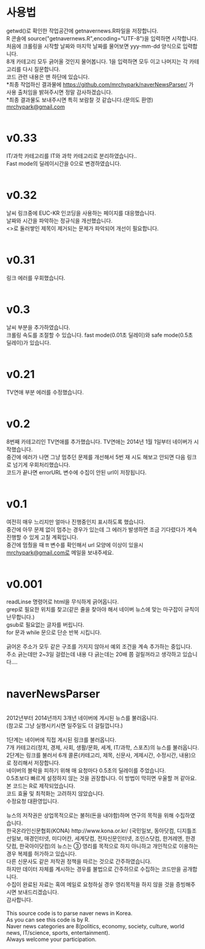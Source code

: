 # 사용법
getwd()로 확인한 작업공간에 getnavernews.R파일을 저장합니다.<br>
R 콘솔에 source("getnavernews.R",encoding="UTF-8")을 입력하면 시작합니다.<br>
처음에 크롤링을 시작할 날짜와 마지막 날짜를 물어보면 yyy-mm-dd 양식으로 입력합니다.<br>
8개 카테고리 모두 긁어올 것인지 물어봅니다. 1을 입력하면 모두 이고 나머지는 각 카테고리를 다시 질문합니다.<br>
코드 관련 내용은 맨 하단에 있습니다.<br>
*최종 작업하신 결과물에 https://github.com/mrchypark/naverNewsParser/ 가 사용 출처임을 밝혀주시면 정말 감사하겠습니다.<br>
*최종 결과물도 보내주시면 특히 보람찰 것 같습니다.(문의도 환영) mrchypark@gmail.com<br>
<br>
# v0.33<br>
IT/과학 카테고리를 IT와 과학 카테고리로 분리하였습니다..<br>
Fast mode의 딜레이시간을 0으로 변경하였습니다.<br>
<br>
# v0.32<br>
날씨 링크중에 EUC-KR 인코딩을 사용하는 페이지를 대응했습니다.<br>
날짜와 시간을 파악하는 정규식을 개선했습니다.<br>
<>로 둘러쌓인 제목이 제거되는 문제가 파악되어 개선이 필요합니다.<br>
<br>
# v0.31<br>
링크 에러를 우회했습니다.<br>
<br>
# v0.3<br>
날씨 부분을 추가하였습니다.<br>
크롤링 속도를 조절할 수 있습니다. fast mode(0.01초 딜레이)와 safe mode(0.5초 딜레이)가 있습니다. <br>
<br>
# v0.21<br>
TV연애 부분 에러를 수정했습니다.<br>
<br>
# v0.2<br>
8번째 카테고리인 TV연애를 추가했습니다. TV연애는 2014년 1월 1일부터 네이버가 시작했습니다.<br>
중간에 에러가 나면 그냥 멈추던 문제를 개선해서 5번 재 시도 해보고 안되면 다음 링크로 넘기게 우회처리했습니다.<br>
코드가 끝나면 errorURL 변수에 수집이 안된 url이 저장됩니다.<br>
<br>
# v0.1<br>
여전히 매우 느리지만 얼마나 진행중인지 표시하도록 했습니다.<br>
중간에 아무 문제 없이 멈추는 경우가 있는데 그 에러가 발생하면 조금 기다렸다가 계속 진행할 수 있게 고칠 계획입니다.<br>
중간에 멈췄을 때 tt 변수를 확인해서 url 모양에 이상이 있을시 mrchypark@gmail.com로 메일을 보내주세요.<br>
<br>
# v0.001<br>
readLinse 명령어로 html을 무식하게 긁어옵니다.<br>
grep로 필요한 위치를 찾고(같은 줄을 찾아야 해서 네이버 뉴스에 맞는 마구잡이 규칙이 난무합니다.)<br>
gsub로 필요없는 글자를 버립니다.<br>
for 문과 while 문으로 단순 반복 시킵니다.<br>
<br>
긁어온 주소가 모두 같은 구조를 가지지 않아서 예외 조건을 계속 추가하는 중입니다.<br>
주소 긁는데만 2~3일 걸렸는데 내용 다 긁는데는 20배 쯤 걸릴꺼라고 생각하고 있습니다....<br>
<br>
# naverNewsParser
<br>
2012년부터 2014년까지 3개년 네이버에 게시된 뉴스를 불러옵니다.<br>
(참고로 그냥 실행시키시면 일주일도 더 걸릴껍니다.)<br>
<br>
1단계는 네이버에 직접 게시된 링크를 불러옵니다.<br>
7개 카테고리(정치, 경제, 사회, 생활/문화, 세계, IT/과학, 스포츠)의 뉴스를 불러옵니다.<br>
2단계는 링크를 불러서 6개 콜론(카테고리, 제목, 신문사, 게제시간, 수정시간, 내용)으로 정리해서 저장합니다.<br>
네이버의 블락을 피하기 위해 매 요청마다 0.5초의 딜레이를 주었습니다.<br>
0.5초보다 빠르게 설정하지 않는 것을 권장합니다. 이 방법이 막히면 우울할 꺼 같아요.<br>
본 코드는 R로 제작되었습니다.<br>
코드 효율 및 최적화는 고려하지 않았습니다.<br>
수정요청 대환영입니다.<br>
<br>
뉴스의 저작권은 상업목적으로는 불허(돈을 내야함)하며 연구의 목적을 위해 수집하였습니다.<br>
한국온라인신문협회(KONA) http://www.kona.or.kr/ (국민일보, 동아닷컴, 디지틀조선일보, 매경인터넷, 미디어칸, 세계닷컴,
전자신문인터넷, 조인스닷컴, 한겨레엔, 한경닷컴, 한국아이닷컴)의 뉴스는 ③ 영리를 목적으로 하지 아니하고 개인적으로 이용하는 경우 복제를 허가하고 있습니다.<br>
다른 신문사도 같은 저작권 정책을 따르는 것으로 간주하였습니다.<br>
하지만 데이터 자체를 계시하는 경우를 불법으로 간주하므로 수집하는 코드만을 공개합니다.<br>
수집이 완료된 자료는 혹여 메일로 요청하실 경우 영리목적을 하지 않을 것을 증빙해주시면 보내드리겠습니다.<br>
감사합니다.<br>
<br>
This source code is to parse naver news in Korea.<br>
As you can see this code is by R.<br>
Naver news categories are 8(politics, economy, society, culture, world news, IT/science, sports, entertainment).<br>
Always welcome your participation.<br>



 
